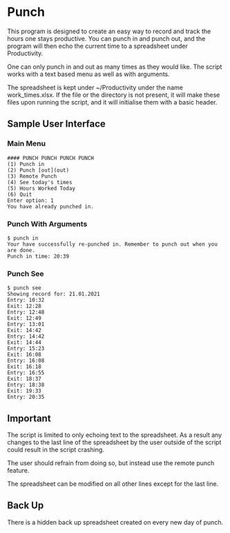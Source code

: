 # Punch

This program is designed to create an easy way to record and track the hours one stays productive. You can punch in and punch out, and the program will then echo the current time to a spreadsheet under Productivity. 

One can only punch in and out as many times as they would like. 
The script works with a text based menu as well as with arguments.

The spreadsheet is kept under ~/Productivity under the name work_times.xlsx. If the file or the directory is not present, it will make these files upon running the script, and it will initialise them with a basic header. 

## Sample User Interface
### Main Menu
```
#### PUNCH PUNCH PUNCH PUNCH
(1) Punch in
(2) Punch [out](out)
(3) Remote Punch
(4) See today's times
(5) Hours Worked Today
(6) Quit
Enter option: 1
You have already punched in.
```

### Punch With Arguments
```
$ punch in
Your have successfully re-punched in. Remember to punch out when you are done.
Punch in time: 20:39

```

### Punch See
```
$ punch see
Showing record for: 21.01.2021
Entry: 10:32
Exit: 12:28
Entry: 12:48
Exit: 12:49
Entry: 13:01
Exit: 14:42
Entry: 14:42
Exit: 14:44
Entry: 15:23
Exit: 16:08
Entry: 16:08
Exit: 16:18
Entry: 16:55
Exit: 18:37
Entry: 18:38
Exit: 19:33
Entry: 20:35
```


## Important
The script is limited to only echoing text to the spreadsheet. As a result any changes to the last line of the spreadsheet by the user outside of the script could result in the script crashing. 

The user should refrain from doing so, but instead use the remote punch feature. 

The spreadsheet can be modified on all other lines except for the last line. 

## Back Up
There is a hidden back up spreadsheet created on every new day of punch.

